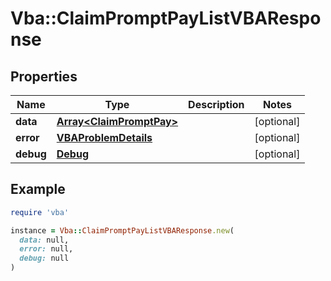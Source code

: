 # Vba::ClaimPromptPayListVBAResponse

## Properties

| Name | Type | Description | Notes |
| ---- | ---- | ----------- | ----- |
| **data** | [**Array&lt;ClaimPromptPay&gt;**](ClaimPromptPay.md) |  | [optional] |
| **error** | [**VBAProblemDetails**](VBAProblemDetails.md) |  | [optional] |
| **debug** | [**Debug**](Debug.md) |  | [optional] |

## Example

```ruby
require 'vba'

instance = Vba::ClaimPromptPayListVBAResponse.new(
  data: null,
  error: null,
  debug: null
)
```

